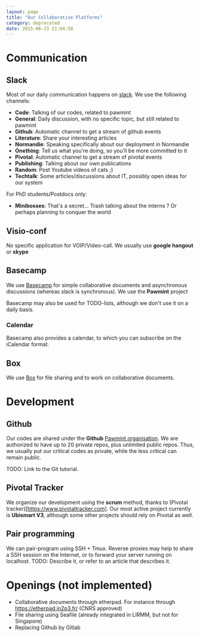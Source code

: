 ```yaml
---
layout: page
title: "Our Collaborative Platforms"
category: deprecated
date: 2015-06-23 21:04:58
---
```


# Communication

## Slack

Most of our daily communication happens on [slack](https://pawm.slack.com). We use the following channels:

* **Code**: Talking of our codes, related to pawmint
* **General**: Daily discussion, with no specific topic, but still related to pawmint
* **Github**: Automatic channel to get a stream of github events
* **Literature**: Share your interesting articles
* **Normandie**: Speaking specifically about our deployment in Normandie
* **Onething**: Tell us what you're doing, so you'll be more committed to it
* **Pivotal**: Automatic channel to get a stream of pivotal events
* **Publishing**: Talking about our own publications
* **Random**: Post Youtube videos of cats ;)
* **Techtalk**: Some articles/discussions about IT, possibly open ideas for our system

For PhD students/Postdocs only:

* **Minibosses**: That's a secret... Trash talking about the interns ? Or perhaps planning to conquer the world

## Visio-conf

No specific application for VOIP/Video-call. We usually use **google hangout** or **skype**

## Basecamp

We use [Basecamp](https://basecamp.com) for simple collaborative documents and asynchronous discussions (whereas slack is synchronous). We use the **Pawmint** project

Basecamp may also be used for TODO-lists, although we don't use it on a daily basis.

### Calendar

Basecamp also provides a calendar, to which you can subscribe on the iCalendar format.

## Box

We use [Box](https://box.com) for file sharing and to work on collaborative documents.

# Development

## Github

Our codes are shared under the **Github** [Pawmint organisation](https://github.com/pawmint/). We are authorized to have up to 20 private repos, plus unlimited public repos. Thus, we usually put our critical codes as private, while the less critical can remain public.

TODO: Link to the Git tutorial.

## Pivotal Tracker

We organize our development using the **scrum** method, thanks to (Pivotal tracker)[https://www.pivotaltracker.com]. Our most active project currently is **Ubismart V3**, although some other projects should rely on Pivotal as well.

## Pair programming

We can pair-program using SSH + Tmux. Reverse proxies may help to share a SSH session on the Internet, or to forward your server running on localhost.
TODO: Describe it, or refer to an article that describes it.

# Openings (not implemented)

* Collaborative documents through etherpad. For instance through https://etherpad.in2p3.fr/ (CNRS approved)
* File sharing using Seafile (already integrated in LIRMM, but not for Singapore)
* Replacing Github by Gitlab

